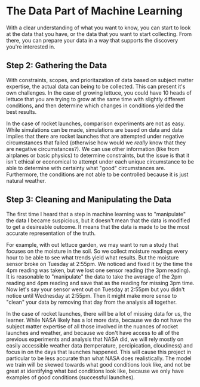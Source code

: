 # The Data Part of Machine Learning

With a clear understanding of what you want to know, you can start to look at the data that you have, or the data that you want to start collecting. From there, you can prepare your data in a way that supports the discovery you're interested in.

## Step 2: Gathering the Data

With constraints, scopes, and prioritazation of data based on subject matter expertise, the actual data can being to be collected. This can present it's own challenges. In the case of growing lettuce, you could have 10 heads of lettuce that you are trying to grow at the same time with slightly different conditions, and then determine which changes in conditions yielded the best results. 

In the case of rocket launches, comparison experiments are not as easy. While simulations can be made, simulations are based on data and data implies that there are rocket launches that are attempted under negative circumstances that failed (otherwise how would we *really* know that they are negative circumstances?). We can use other information (like from airplanes or basic physics) to determine constraints, but the issue is that it isn't ethical or economical to attempt under each unique circumstance to be able to determine with certainty what "good" circumstances are. Furthermore, the conditions are not able to be controlled because it is just natural weather. 

## Step 3: Cleaning and Manipulating the Data

The first time I heard that a step in machine learning was to "manipulate" the data I became suspicious, but it doesn't mean that the data is modified to get a desireable outcome. It means that the data is made to be the most accurate representation of the truth. 

For example, with out lettuce garden, we may want to run a study that focuses on the moisture in the soil. So we collect moisture readings every hour to be able to see what trends yield what results. But the moisture sensor broke on Tuesday at 2:55pm. We noticed and fixed it by the time the 4pm reading was taken, but we lost one sensor reading (the 3pm reading). It is reasonable to "manipulate" the data to take the average of the 2pm reading and 4pm reading and save that as the reading for missing 3pm time. Now let's say your sensor went out on Tuesday at 2:55pm but you didn't notice until Wednesday at 2:55pm. Then it might make more sense to "clean" your data by removing that day from the analysis all together.

In the case of rocket launches, there will be a lot of missing data for us, the learner. While NASA likely has a lot more data, because we do not have the subject matter expertise of all those involved in the nuances of rocket launches and weather, and because we don't have access to all of the previous experiments and analysis that NASA did, we will rely mostly on easily accessible weather data (temperature, percipication, cloudiness) and focus in on the days that launches happened. This will cause this project in particular to be less accurate than what NASA does realistically. The model we train will be skewed towards what good conditions look like, and not be great at identifying what bad conditions look like, because we only have examples of good conditions (successful launches).